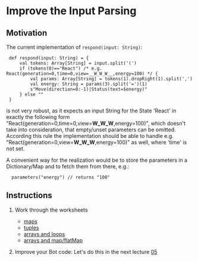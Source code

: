 # Improve the Input Parsing

## Motivation
The current implementation of `respond(input: String)`:

     def respond(input: String) = {
         val tokens: Array[String] = input.split('(')
         if (tokens(0)=="React") /* e.g. React(generation=0,time=0,view=__W_W_W__,energy=100) */ {
             val params: Array[String] = tokens(1).dropRight(1).split(',')
             val energy: String = params(3).split('=')(1)
             s"Move(direction=0:-1)|Status(text=$energy)"
         } else ""
     }

is not very robust, as it expects an input String for the State 'React' in exactly the following form 
"React(generation=0,time=0,view=__W_W_W__,energy=100)", 
which doesn't take into consideration, that empty/unset parameters can be omitted. According this rule the implementation should be able
to handle e.g. "React(generation=0,view=__W_W_W__,energy=100)" as well, where 'time' is not set.

A convenient way for the realization would be to store the parameters in a Dictionary/Map and to fetch them from there, e.g.:

      parameters("energy") // returns "100"

## Instructions

1. Work through the worksheets
    - [maps](../../src/main/worksheets/04_01-basic-maps.sc)
    - [tuples](../../src/main/worksheets/04_02-tuples.sc)
    - [arrays and loops](../../src/main/worksheets/04_03-arrays-and-loops.sc)
    - [arrays and map/flatMap](../../src/main/worksheets/04_04-arrays-and-map.sc)

2. Improve your Bot code:
    Let's do this in the next lecture [05](05-Testing-and-Refactoring.md)